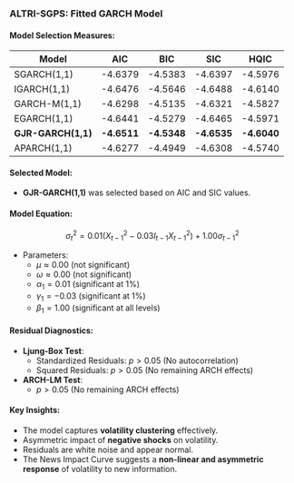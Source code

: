 ### ALTRI-SGPS: Fitted GARCH Model ###

#### Model Selection Measures:
| Model            | AIC      | BIC      | SIC      | HQIC     |
|------------------|----------|----------|----------|----------|
| SGARCH(1,1)      | -4.6379  | -4.5383  | -4.6397  | -4.5976  |
| IGARCH(1,1)      | -4.6476  | -4.5646  | -4.6488  | -4.6140  |
| GARCH-M(1,1)     | -4.6298  | -4.5135  | -4.6321  | -4.5827  |
| EGARCH(1,1)      | -4.6441  | -4.5279  | -4.6465  | -4.5971  |
| **GJR-GARCH(1,1)** | **-4.6511** | **-4.5348** | **-4.6535** | **-4.6040** |
| APARCH(1,1)      | -4.6277  | -4.4949  | -4.6308  | -4.5740  |

#### Selected Model:
- **GJR-GARCH(1,1)** was selected based on AIC and SIC values.

#### Model Equation:
$$
\sigma_t^2 = 0.01(X_{t-1}^2 - 0.03I_{t-1} X_{t-1}^2) + 1.00\sigma_{t-1}^2
$$

- Parameters:
  - $\mu \approx 0.00$ (not significant)
  - $\omega \approx 0.00$ (not significant)
  - $\alpha_1 = 0.01$ (significant at 1%)
  - $\gamma_1 = -0.03$ (significant at 1%)
  - $\beta_1 = 1.00$ (significant at all levels)

#### Residual Diagnostics:
- **Ljung-Box Test**:
  - Standardized Residuals: $p > 0.05$ (No autocorrelation)
  - Squared Residuals: $p > 0.05$ (No remaining ARCH effects)
- **ARCH-LM Test**:
  - $p > 0.05$ (No remaining ARCH effects)

#### Key Insights:
- The model captures **volatility clustering** effectively.
- Asymmetric impact of **negative shocks** on volatility.
- Residuals are white noise and appear normal.
- The News Impact Curve suggests a **non-linear and asymmetric response** of volatility to new information.

